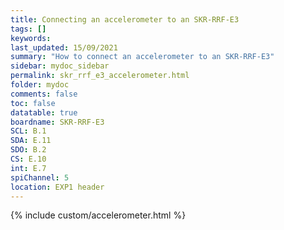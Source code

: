```yaml
---
title: Connecting an accelerometer to an SKR-RRF-E3
tags: []
keywords: 
last_updated: 15/09/2021
summary: "How to connect an accelerometer to an SKR-RRF-E3"
sidebar: mydoc_sidebar
permalink: skr_rrf_e3_accelerometer.html
folder: mydoc
comments: false
toc: false
datatable: true
boardname: SKR-RRF-E3
SCL: B.1
SDA: E.11
SDO: B.2
CS: E.10
int: E.7
spiChannel: 5
location: EXP1 header
---
```


{% include custom/accelerometer.html %}